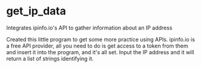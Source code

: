 # get_ip_data
Integrates ipinfo.io's API to gather information about an IP address

Created this little program to get some more practice using APIs. ipinfo.io is a free API provider, all you need to do is get access to a token from them and insert it into the program, and it's all set. Input the IP address and it will return a list of strings identifying it.
